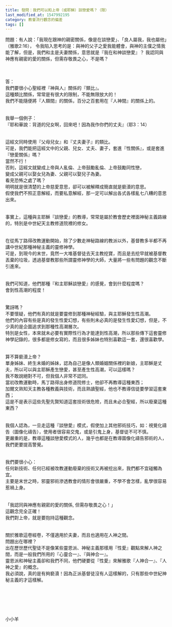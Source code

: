 ```yaml
---
title: 發問：我們可以和上帝（或耶穌）談戀愛嗎？（限）
last_modified_at: 1547992195
category: 教會流行觀念的偏差
tags: []
---
```


<p>問題：有人說：「我現在跟神的親密關係，像是在談戀愛」、「良人屬我，我也屬他」（雅歌2:16）， 令我陷入思考的是：與神的父子之愛我能體會，與神的主僕之情我能了解，但是，我們和主是夫妻關係，意思就是『我在和神談戀愛』？ 我認同與神應有親密的愛的關係，但需存敬畏之心，不是嗎？<br/><!--more--><br/><br/><br/>答：<br/>我們要很小心聖經裡『神與人』關係的『類比』。<br/>這種類比關係，常常是有很大的限制，不能無限放大的！<br/>我們不能隨便將『人類間』的關係，百分之百套用在『人神間』的關係上的。<br/><br/><br/>我舉一個例子：<br/>『耶和華說：背道的兒女啊，回來吧！因為我作你們的丈夫』（耶3：14）<br/><br/><br/>這經文同時使用『父母兒女』和『丈夫妻子』的類比。<br/>可是，我們能把這經文中的父親、兒女、丈夫、妻子，套進『性關係』，或是套進『戀愛關係』嗎？<br/>當然不行！<br/>否則，這經文就變成上帝與人亂倫、上帝鼓勵亂倫、上帝鼓勵同性戀，<br/>變成父親可以娶女兒為妻、父親可以娶兒子為妻。<br/>看見恐怖之處了嗎？<br/>明明就是很清楚的上帝慈愛意思，卻可以被解釋成簡直就是褻瀆的意思。<br/>假使我們不照正意解經，而要私意解經，那一定可以解出各式各樣亂七八糟的意思出來。<br/><br/><br/>事實上，這種與主耶穌『談戀愛』的教導，常常是屬於教會歷史裡面神秘主義路線的，特別是中世紀天主教修道院裡的修女。<br/><br/> <br/>在從馬丁路得改教運動開始，除了少數走神秘路線的教派以外，基督教多半都不再講中世紀那種神秘主義的靈修神學。<br/>可是，到現今的末世，竟然一大堆基督徒去天主教挖寶，而且是去挖早就被基督教丟棄的垃圾，透過基督教那些所謂靈修神學的大師，大量將一些有問題的觀念不斷引進來。<br/> <br/><br/>我們可知道，他們那種『和主耶穌談戀愛』的感覺，會到什麼程度嗎？<br/>會到性高潮的程度！<br/> <br/><br/>驚訝嗎？<br/>不要懷疑，他們有真的就是要靈修到那種神秘經驗，與主耶穌發生性高潮。<br/>他們的內容有些是真的發生性愛幻想，有些則未必真的是發生性愛幻想，但是，不少真的是企圖追求到那種性高潮層次。<br/>特別是女性，本來就未必要有實際性行為才能達到性高潮，所以那些傳下這套靈修神學記錄的，很多都是修女寫的，而且很多姊妹也特別喜歡這一套，還很喜歡學。<br/> <br/><br/>算不算褻瀆上帝？<br/>單身姊妹、終生未婚的姊妹，認為自己是像人類婚姻關係裡的新娘，主耶穌是丈夫，所以可以與主耶穌產生戀愛，甚至產生性高潮，可以這樣嗎？<br/>我不敢說絕對不可，但我個人非常不認同。<br/>當初改教運動時，馬丁路得出身修道院修士，他卻不再教導這種東西；<br/>加爾文熟知天主教各種教義與技術，而且熟讀聖經，他也不教導信徒要學習這套東西；<br/>這是不是表示這些先聖先賢知道這套技術很危險，而且未必合聖經，所以廢棄這種東西？<br/> <br/><br/>我個人認為，一旦走這種『談戀愛』模式，假使加上其他邪術技巧，如：視覺化禱告（圖像化禱告），使用者很容易交鬼，或是引鬼上身，基督徒不可不慎。<br/>更嚴重的是，教導這種談戀愛模式的人，幾乎也都是在教導圖像化禱告邪術的人，我們更要提高警覺。<br/> <br/><br/>我們要很小心：<br/>任何新技術、任何已經被改教運動廢棄的技術又再被挖出來，我們都不宜碰觸為宜。<br/>主要是末世之時，邪靈邪術滲透教會的情形會很嚴重，不學不會怎樣，亂學很容易惹禍上身。<br/> <br/><br/>「我認同與神應有親密的愛的關係, 但需存敬畏之心！」<br/>這觀念完全正確！<br/>我們對上帝，就是要抱持這種觀念。<br/> <br/><br/>關於雅歌這卷經卷，不僅適用於夫妻，而且也適用在人神之間。<br/>問題出在哪裡？<br/>出在歷世歷代聖徒不是像某些靈恩派、神秘主義那樣用『性愛』觀點來解人神之間，而是一般我們所用的『心靈合一』、『與神合一』。<br/>靈恩派和神秘主義卻和我們不同，他們硬要從『性愛』來解雅歌『人神合一』、『人神之愛』的概念。<br/>我必須說，真的是有夠褻瀆！因為正派基督徒沒有人這樣解的，只有那些中世紀神秘主義的才這樣解。<br/><br/><br/><br/><br/><br/><br/>小小羊<br/><br/><br/><br/><br/><br/><br/><br/><br/><br/></p>